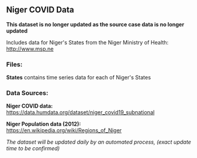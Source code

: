 ## Niger COVID Data

**This dataset is no longer updated as the source case data is no longer updated**

Includes data for Niger's States from the Niger Ministry of Health: http://www.msp.ne
 
 
### Files:

**States** contains time series data for each of Niger's States


### Data Sources:

**Niger COVID data:** https://data.humdata.org/dataset/niger_covid19_subnational

**Niger Population data (2012):** https://en.wikipedia.org/wiki/Regions_of_Niger


_The dataset will be updated daily by an automated process, (exact update time to be confirmed)_
